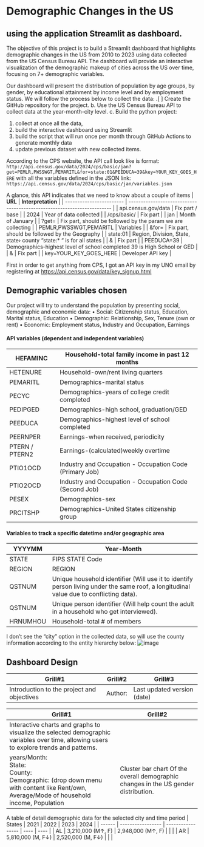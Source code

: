 # Demographic Changes in the US 
## using the application Streamlit as dashboard.

The objective of this project is to build a Streamlit dashboard that highlights demographic changes in the US from 2010 to 2023 using data collected from the US Census Bureau API. The dashboard will provide an interactive visualization of the demographic makeup of cities across the US over time, focusing on 7+ demographic variables.

Our dashboard will present the distribution of population by age groups, by gender, by educational attainment by income level and by employment status.
We will follow the process below to collect the data:
.[ ]	Create the GitHub repository for the project.
b.	Use the US Census Bureau API to collect data at the year-month-city level.
c.	Build the python project:
1.	collect at once all the data, 
2.	build the interactive dashboard using Streamlit
3.	build the script that will run once per month through GitHub Actions to generate monthly data
4.	update previous dataset with new collected items.

According to the CPS website, the API call look like is format: `http://api.census.gov/data/2024/cps/basic/jan?get=PEMLR,PWSSWGT,PEMARITL&for=state:01&PEEDUCA=39&key=YOUR_KEY_GOES_HERE` with all the variables defined in the JSON link: `https://api.census.gov/data/2024/cps/basic/jan/variables.json`

A glance, this API indicates that we need to know about a couple of items
| **URL**                  | **Interpretation**                                                      |
| ------------------------ | ----------------------------------------------------------------------- |
| api.census.gov/data      | Fix part / base                                                         |
| 2024                     | Year of data collected                                                  |
| /cps/basic/              | Fix part                                                                |
| jan                      | Month of January                                                        |
| ?get=                    | Fix part, should be followed by the param we are collecting             |
| PEMLR,PWSSWGT,PEMARITL   | Variables                                                               |
| &for=                    | Fix part, should be followed by the Geography                           |
| state:01                 | Region, Division, State, state› county “state:\* “ is for all states    |
| &                        | Fix part                                                                |
| PEEDUCA=39               | Demographics-highest level of school completed 39 is High School or GED |
| &                        | Fix part                                                                |
| key=YOUR_KEY_GOES_HERE   | Developer API key                                                       |


First in order to get anything from CPS, I got an API key in my UNO email by registering at https://api.census.gov/data/key_signup.html 


## Demographic variables chosen
Our project will try to understand the population by presenting social, demographic and economic data:
•	Social: Citizenship status, Education, Marital status, Education
•	Demographic: Relationship, Sex, Tenure (own or rent)
•	Economic: Employment status, Industry and Occupation, Earnings

#### API variables (dependent and independent variables)
| HEFAMINC       | Household-total family income in past 12 months         |
| -------------- | ------------------------------------------------------- |
| HETENURE       | Household-own/rent living quarters                      |
| PEMARITL       | Demographics-marital status                             |
| PECYC          | Demographics-years of college credit completed          |
| PEDIPGED       | Demographics-high school, graduation/GED                |
| PEEDUCA        | Demographics-highest level of school completed          |
| PEERNPER       | Earnings-when received, periodicity                     |
| PTERN / PTERN2 | Earnings-(calculated)weekly overtime                    |
| PTIO1OCD       | Industry and Occupation - Occupation Code (Primary Job) |
| PTIO2OCD       | Industry and Occupation - Occupation Code (Second Job)  |
| PESEX          | Demographics-sex                                        |
| PRCITSHP       | Demographics-United States citizenship group            |

#### Variables to track a specific datetime and/or geographic area
| YYYYMM   | Year-Month                                                                                                                             |
| -------- | -------------------------------------------------------------------------------------------------------------------------------------- |
| STATE    | FIPS STATE Code                                                                                                                        |
| REGION   | REGION                                                                                                                                 |
| QSTNUM   | Unique household identifier (Will use it to identify person living under the same roof, a longitudinal value due to conflicting data). |
| QSTNUM   | Unique person identifier (Will help count the adult in a household who get interviewed).                                               |
| HRNUMHOU | Household-total # of members                                                                                                           |

I don’t see the “city” option in the collected data, so will use the county information according to the entity hierarchy below: 
![image](https://github.com/w86w86/econ8320_US-Census/assets/54444342/aa4028d5-1085-494e-a7f8-f805c41ddf5d)


## Dashboard Design 
| Grill#1                                    | Grill#2 | Grill#3                     |
| ------------------------------------------ | ------- | --------------------------- |
| Introduction to the project and objectives | Author: | Last updated version (date) |

| Grill#1                                    | Grill#2                               |
| ------------------------------------------ | ------------------------------------- |
| Interactive charts and graphs to visualize the selected demographic variables over time, allowing users to explore trends and patterns.
years/Month:<br>State:<br>County:<br>Demographic: (drop down menu with content like Rent/own, Average/Mode of household income, Population | Cluster bar chart Of the overall demographic changes in the US gender distribution. |

A table of detail demographic data for the selected city and time period
| States | 2021              | 2022              | 2023 | 2024 |
| ------ | ----------------- | ----------------- | ---- | ---- |
| AL     | 3,210,000 (M↑, F) | 2,948,000 (M↑, F) |      |      |
| AR     | 5,810,000 (M, F↓) | 2,520,000 (M, F↓) |      |      |



